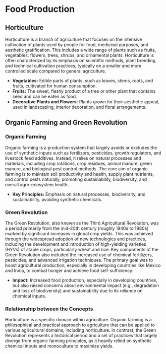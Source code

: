 
# Food Production

## Horticulture

Horticulture is a branch of agriculture that focuses on the intensive cultivation of plants used by people for food, medicinal purposes, and aesthetic gratification. This includes a wide range of plants such as fruits, vegetables, flowers, trees, shrubs, and ornamental plants. Horticulture is often characterized by its emphasis on scientific methods, plant breeding, and technical cultivation practices, typically on a smaller and more controlled scale compared to general agriculture.

*   **Vegetables:** Edible parts of plants, such as leaves, stems, roots, and fruits, cultivated for human consumption.
*   **Fruits:** The sweet, fleshy product of a tree or other plant that contains seed and can be eaten as food.
*   **Decorative Plants and Flowers:** Plants grown for their aesthetic appeal, used in landscaping, interior decoration, and floral arrangements.

## Organic Farming and Green Revolution

### Organic Farming

Organic farming is a production system that largely avoids or excludes the use of synthetic inputs such as fertilizers, pesticides, growth regulators, and livestock feed additives. Instead, it relies on natural processes and materials, including crop rotations, crop residues, animal manure, green manure, and biological pest control methods. The core aim of organic farming is to maintain soil productivity and health, supply plant nutrients, and control pests naturally, promoting sustainability, biodiversity, and overall agro-ecosystem health.

*   **Key Principles:** Emphasis on natural processes, biodiversity, and sustainability, avoiding synthetic chemicals.

### Green Revolution

The Green Revolution, also known as the Third Agricultural Revolution, was a period primarily from the mid-20th century (roughly 1940s to 1980s) marked by significant increases in global crop yields. This was achieved through the widespread adoption of new technologies and practices, including the development and introduction of high-yielding varieties (HYVs) of staple crops, particularly wheat and rice. Key components of the Green Revolution also included the increased use of chemical fertilizers, pesticides, and advanced irrigation techniques. The primary goal was to boost agricultural production, especially in developing countries like Mexico and India, to combat hunger and achieve food self-sufficiency.

*   **Impact:** Increased food production, especially in developing countries, but also raised concerns about environmental impact (e.g., degradation and loss of biodiversity) and sustainability due to its reliance on chemical inputs.

### Relationship between the Concepts

Horticulture is a specific domain within agriculture. Organic farming is a philosophical and practical approach to agriculture that can be applied to various agricultural domains, including horticulture. In contrast, the Green Revolution represents a historical period and a set of practices that largely diverge from organic farming principles, as it heavily relied on synthetic chemical inputs and monoculture to maximize yields.
